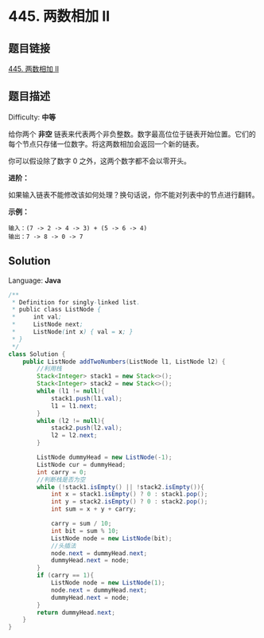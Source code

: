 # 445. 两数相加 II

## 题目链接

[445\. 两数相加 II](https://leetcode-cn.com/problems/add-two-numbers-ii/)

## 题目描述

Difficulty: **中等**

给你两个 **非空** 链表来代表两个非负整数。数字最高位位于链表开始位置。它们的每个节点只存储一位数字。将这两数相加会返回一个新的链表。

你可以假设除了数字 0 之外，这两个数字都不会以零开头。

**进阶：**

如果输入链表不能修改该如何处理？换句话说，你不能对列表中的节点进行翻转。

**示例：**

```
输入：(7 -> 2 -> 4 -> 3) + (5 -> 6 -> 4)
输出：7 -> 8 -> 0 -> 7
```

## Solution

Language: **Java**

```java
​/**
 * Definition for singly-linked list.
 * public class ListNode {
 *     int val;
 *     ListNode next;
 *     ListNode(int x) { val = x; }
 * }
 */
class Solution {
    public ListNode addTwoNumbers(ListNode l1, ListNode l2) {
        //利用栈
        Stack<Integer> stack1 = new Stack<>();
        Stack<Integer> stack2 = new Stack<>();
        while (l1 != null){
            stack1.push(l1.val);
            l1 = l1.next;
        }
        while (l2 != null){
            stack2.push(l2.val);
            l2 = l2.next;
        }

        ListNode dummyHead = new ListNode(-1);
        ListNode cur = dummyHead;
        int carry = 0;
        //判断栈是否为空
        while (!stack1.isEmpty() || !stack2.isEmpty()){
            int x = stack1.isEmpty() ? 0 : stack1.pop();
            int y = stack2.isEmpty() ? 0 : stack2.pop();
            int sum = x + y + carry;

            carry = sum / 10;
            int bit = sum % 10;
            ListNode node = new ListNode(bit);
            //头插法
            node.next = dummyHead.next;
            dummyHead.next = node;
        }
        if (carry == 1){
            ListNode node = new ListNode(1);
            node.next = dummyHead.next;
            dummyHead.next = node;
        }
        return dummyHead.next;
    }
}
```